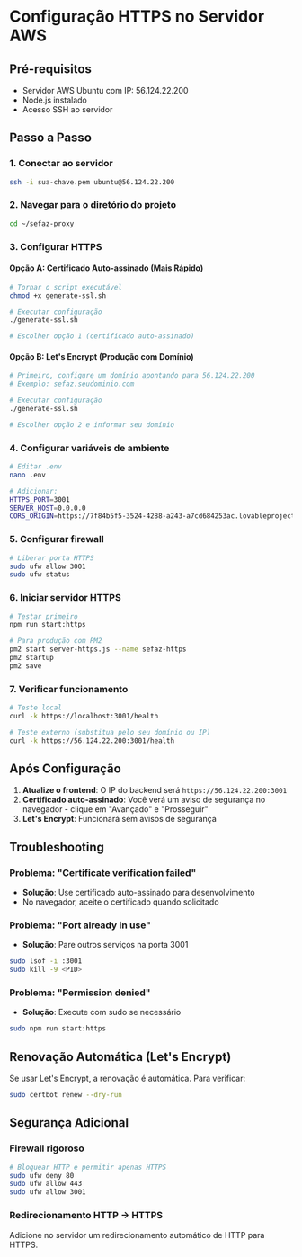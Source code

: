 
# Configuração HTTPS no Servidor AWS

## Pré-requisitos
- Servidor AWS Ubuntu com IP: 56.124.22.200
- Node.js instalado
- Acesso SSH ao servidor

## Passo a Passo

### 1. Conectar ao servidor
```bash
ssh -i sua-chave.pem ubuntu@56.124.22.200
```

### 2. Navegar para o diretório do projeto
```bash
cd ~/sefaz-proxy
```

### 3. Configurar HTTPS

#### Opção A: Certificado Auto-assinado (Mais Rápido)
```bash
# Tornar o script executável
chmod +x generate-ssl.sh

# Executar configuração
./generate-ssl.sh

# Escolher opção 1 (certificado auto-assinado)
```

#### Opção B: Let's Encrypt (Produção com Domínio)
```bash
# Primeiro, configure um domínio apontando para 56.124.22.200
# Exemplo: sefaz.seudominio.com

# Executar configuração
./generate-ssl.sh

# Escolher opção 2 e informar seu domínio
```

### 4. Configurar variáveis de ambiente
```bash
# Editar .env
nano .env

# Adicionar:
HTTPS_PORT=3001
SERVER_HOST=0.0.0.0
CORS_ORIGIN=https://7f84b5f5-3524-4288-a243-a7cd684253ac.lovableproject.com
```

### 5. Configurar firewall
```bash
# Liberar porta HTTPS
sudo ufw allow 3001
sudo ufw status
```

### 6. Iniciar servidor HTTPS
```bash
# Testar primeiro
npm run start:https

# Para produção com PM2
pm2 start server-https.js --name sefaz-https
pm2 startup
pm2 save
```

### 7. Verificar funcionamento
```bash
# Teste local
curl -k https://localhost:3001/health

# Teste externo (substitua pelo seu domínio ou IP)
curl -k https://56.124.22.200:3001/health
```

## Após Configuração

1. **Atualize o frontend**: O IP do backend será `https://56.124.22.200:3001`
2. **Certificado auto-assinado**: Você verá um aviso de segurança no navegador - clique em "Avançado" e "Prosseguir"
3. **Let's Encrypt**: Funcionará sem avisos de segurança

## Troubleshooting

### Problema: "Certificate verification failed"
- **Solução**: Use certificado auto-assinado para desenvolvimento
- No navegador, aceite o certificado quando solicitado

### Problema: "Port already in use"
- **Solução**: Pare outros serviços na porta 3001
```bash
sudo lsof -i :3001
sudo kill -9 <PID>
```

### Problema: "Permission denied"
- **Solução**: Execute com sudo se necessário
```bash
sudo npm run start:https
```

## Renovação Automática (Let's Encrypt)

Se usar Let's Encrypt, a renovação é automática. Para verificar:
```bash
sudo certbot renew --dry-run
```

## Segurança Adicional

### Firewall rigoroso
```bash
# Bloquear HTTP e permitir apenas HTTPS
sudo ufw deny 80
sudo ufw allow 443
sudo ufw allow 3001
```

### Redirecionamento HTTP -> HTTPS
Adicione no servidor um redirecionamento automático de HTTP para HTTPS.
